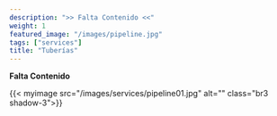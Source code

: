 ```yaml
---
description: ">> Falta Contenido <<"
weight: 1
featured_image: "/images/pipeline.jpg"
tags: ["services"]
title: "Tuberías"
---
```


**Falta Contenido**


{{< myimage src="/images/services/pipeline01.jpg" alt="" class="br3 shadow-3">}}
